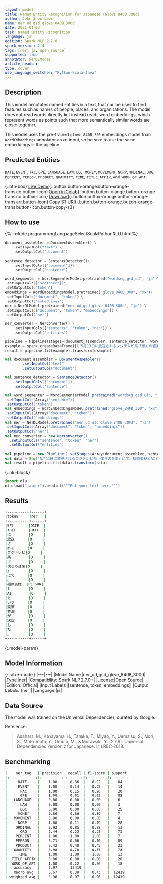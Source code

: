 ```yaml
---
layout: model
title: Named Entity Recognition for Japanese (GloVe 840B 300d)
author: John Snow Labs
name: ner_ud_gsd_glove_840B_300d
date: 2021-01-03
task: Named Entity Recognition
language: ja
edition: Spark NLP 2.7.0
spark_version: 2.4
tags: [ner, ja, open_source]
supported: true
annotator: NerDLModel
article_header:
type: cover
use_language_switcher: "Python-Scala-Java"
---
```


## Description

This model annotates named entities in a text, that can be used to find features such as names of people, places, and organizations. The model does not read words directly but instead reads word embeddings, which represent words as points such that more semantically similar words are closer together.

This model uses the pre-trained `glove_840B_300` embeddings model from `WordEmbeddings` annotator as an input, so be sure to use the same embeddings in the pipeline.

## Predicted Entities

`DATE`, `EVENT`, `FAC`, `GPE`, `LANGUAGE`, `LAW`, `LOC`, `MONEY`, `MOVEMENT`, `NORP`, `ORDINAL`, `ORG`, `PERCENT`, `PERSON`, `PRODUCT`, `QUANTITY`, `TIME`, `TITLE_AFFIX`,  and `WORK_OF_ART`.

{:.btn-box}
[Live Demo](https://demo.johnsnowlabs.com/public/NER_JA/){:.button.button-orange.button-orange-trans.co.button-icon}
[Open in Colab](https://colab.research.google.com/github/JohnSnowLabs/spark-nlp-workshop/blob/master/tutorials/streamlit_notebooks/NER.ipynb){:.button.button-orange.button-orange-trans.co.button-icon}
[Download](https://s3.amazonaws.com/auxdata.johnsnowlabs.com/public/models/ner_ud_gsd_glove_840B_300d_ja_2.7.0_2.4_1609712569080.zip){:.button.button-orange.button-orange-trans.arr.button-icon}
[Copy S3 URI](s3://auxdata.johnsnowlabs.com/public/models/ner_ud_gsd_glove_840B_300d_ja_2.7.0_2.4_1609712569080.zip){:.button.button-orange.button-orange-trans.button-icon.button-copy-s3}

## How to use

<div class="tabs-box" markdown="1">
{% include programmingLanguageSelectScalaPythonNLU.html %}

```python
document_assembler = DocumentAssembler() \
    .setInputCol("text") \
    .setOutputCol("document")
    
sentence_detector = SentenceDetector()\
    .setInputCols(["document"])\
    .setOutputCol("sentence")

word_segmenter = WordSegmenterModel.pretrained("wordseg_gsd_ud", "ja")\
.setInputCols(["sentence"])\
.setOutputCol("token")
embeddings = WordEmbeddingsModel.pretrained("glove_840B_300", "xx")\
.setInputCols("document", "token") \
.setOutputCol("embeddings")
ner = NerDLModel.pretrained("ner_ud_gsd_glove_840B_300d", "ja") \
.setInputCols(["document", "token", "embeddings"]) \
.setOutputCol("ner")

ner_converter = NerConverter() \
    .setInputCols(["sentence", "token", "ner"]) \
    .setOutputCol("entities")

pipeline = Pipeline(stages=[document_assembler, sentence_detector, word_segmenter, embeddings, ner, ner_converter])
example = spark.createDataFrame([['5月13日に放送されるフジテレビ系「僕らの音楽」にて、福原美穂とAIという豪華共演が決定した。']], ["text"])
result = pipeline.fit(example).transform(example)
```
```scala
val document_assembler = DocumentAssembler()
        .setInputCol("text")
        .setOutputCol("document")
        
val sentence_detector = SentenceDetector()
    .setInputCols(["document"])
    .setOutputCol("sentence")

val word_segmenter = WordSegmenterModel.pretrained("wordseg_gsd_ud", "ja")
.setInputCols(Array("sentence"))
.setOutputCol("token")
val embeddings = WordEmbeddingsModel.pretrained("glove_840B_300", "xx")
.setInputCols(Array("document", "token"))
.setOutputCol("embeddings")
val ner = NerDLModel.pretrained("ner_ud_gsd_glove_840B_300d", "ja")
.setInputCols(Array("document", "token", "embeddings"))
.setOutputCol("ner")
val ner_converter = new NerConverter()
  .setInputCols("sentence", "token", "ner")
  .setOutputCol("entities")
  
val pipeline = new Pipeline().setStages(Array(document_assembler, sentence_detector, word_segmenter, embeddings, ner, ner_converter))
val data = Seq("5月13日に放送されるフジテレビ系「僕らの音楽」にて、福原美穂とAIという豪華共演が決定した。").toDF("text")
val result = pipeline.fit(data).transform(data)
```



{:.nlu-block}
```python
import nlu
nlu.load("ja.ner").predict("""Put your text here.""")
```

</div>

## Results

```bash
+----------+------+
|token     |ner   |
+----------+------+
|5月       |DATE  |
|13日      |DATE  |
|に        |O     |
|放送      |O     |
|さ        |O     |
|れる      |O     |
|フジテレビ|O     |
|系        |O     |
|「        |O     |
|僕らの音楽|O     |
|」        |O     |
|にて      |O     |
|、        |O     |
|福原美穂  |PERSON|
|と        |O     |
|AI        |O     |
|と        |O     |
|いう      |O     |
|豪華      |O     |
|共演      |O     |
|が        |O     |
|決定      |O     |
|し        |O     |
|た        |O     |
|。        |O     |
+----------+------+
```

{:.model-param}
## Model Information

{:.table-model}
|---|---|
|Model Name:|ner_ud_gsd_glove_840B_300d|
|Type:|ner|
|Compatibility:|Spark NLP 2.7.0+|
|License:|Open Source|
|Edition:|Official|
|Input Labels:|[sentence, token, embeddings]|
|Output Labels:|[ner]|
|Language:|ja|

## Data Source

The model was trained on the Universal Dependencies, curated by Google.

Reference:

> Asahara, M., Kanayama, H., Tanaka, T., Miyao, Y., Uematsu, S., Mori, S., Matsumoto, Y., Omura, M., & Murawaki, Y. (2018). Universal Dependencies Version 2 for Japanese. In LREC-2018.

## Benchmarking

```bash
|    ner_tag   | precision | recall | f1-score | support |
|:------------:|:---------:|:------:|:--------:|:-------:|
|     DATE     |    1.00   |  0.86  |   0.92   |    84   |
|     EVENT    |    1.00   |  0.14  |   0.25   |    14   |
|      FAC     |    1.00   |  0.15  |   0.26   |    20   |
|      GPE     |    1.00   |  0.01  |   0.02   |    82   |
|   LANGUAGE   |    0.00   |  0.00  |   0.00   |    6    |
|      LAW     |    0.00   |  0.00  |   0.00   |    3    |
|      LOC     |    0.00   |  0.00  |   0.00   |    25   |
|     MONEY    |    0.86   |  0.86  |   0.86   |    7    |
|   MOVEMENT   |    0.00   |  0.00  |   0.00   |    4    |
|     NORP     |    1.00   |  0.11  |   0.19   |    28   |
|    ORDINAL   |    0.92   |  0.85  |   0.88   |    13   |
|      ORG     |    0.44   |  0.35  |   0.39   |    75   |
|    PERCENT   |    1.00   |  1.00  |   1.00   |    7    |
|    PERSON    |    0.71   |  0.06  |   0.10   |    89   |
|    PRODUCT   |    0.42   |  0.48  |   0.45   |    23   |
|   QUANTITY   |    0.98   |  0.78  |   0.87   |    78   |
|     TIME     |    1.00   |  1.00  |   1.00   |    13   |
|  TITLE_AFFIX |    0.00   |  0.00  |   0.00   |    20   |
|  WORK_OF_ART |    1.00   |  0.22  |   0.36   |    18   |
|   accuracy   |    0.97   |  12419 |          |         |
|   macro avg  |    0.67   |  0.39  |   0.43   |  12419  |
| weighted avg |    0.96   |  0.97  |   0.96   |  12419  |
```
